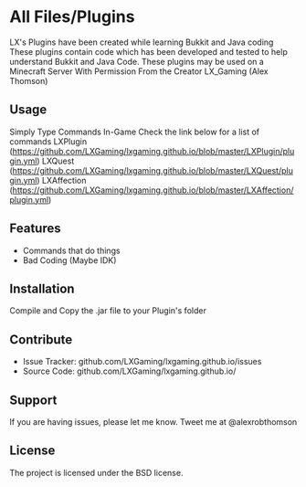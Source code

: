 All Files/Plugins
========

LX's Plugins have been created while learning Bukkit and Java coding
These plugins contain code which has been developed and tested to help understand Bukkit and Java Code. 
These plugins may be used on a Minecraft Server With Permission From the Creator LX_Gaming (Alex Thomson)

Usage
----- 

Simply Type Commands In-Game
Check the link below for a list of commands
LXPlugin
(https://github.com/LXGaming/lxgaming.github.io/blob/master/LXPlugin/plugin.yml)
LXQuest
(https://github.com/LXGaming/lxgaming.github.io/blob/master/LXQuest/plugin.yml)
LXAffection
(https://github.com/LXGaming/lxgaming.github.io/blob/master/LXAffection/plugin.yml)

Features
--------

- Commands that do things
- Bad Coding (Maybe IDK)

Installation
------------
Compile and Copy the .jar file to your Plugin's folder

Contribute
----------

- Issue Tracker: github.com/LXGaming/lxgaming.github.io/issues
- Source Code: github.com/LXGaming/lxgaming.github.io/

Support
-------

If you are having issues, please let me know.
Tweet me at @alexrobthomson

License
-------

The project is licensed under the BSD license.